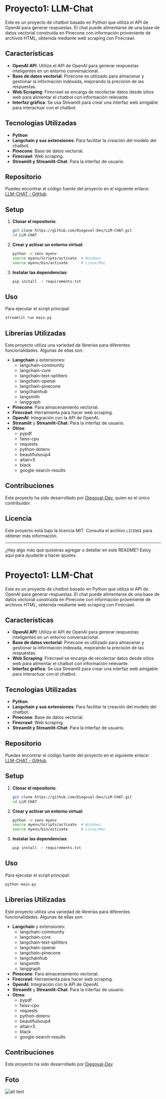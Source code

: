 # Proyecto1: LLM-Chat

Este es un proyecto de chatbot basado en Python que utiliza el API de OpenAI para generar respuestas. El chat puede alimentarse de una base de datos vectorial construida en Pinecone con información proveniente de archivos HTML, obtenida mediante web scraping con Firecrawl.

## Características

- **OpenAI API**: Utiliza el API de OpenAI para generar respuestas inteligentes en un entorno conversacional.
- **Base de datos vectorial**: Pinecone es utilizado para almacenar y gestionar la información indexada, mejorando la precisión de las respuestas.
- **Web Scraping**: Firecrawl se encarga de recolectar datos desde sitios web para alimentar el chatbot con información relevante.
- **Interfaz gráfica**: Se usa Streamlit para crear una interfaz web amigable para interactuar con el chatbot.

## Tecnologías Utilizadas

- **Python**
- **Langchain y sus extensiones**: Para facilitar la creación del modelo del chatbot.
- **Pinecone**: Base de datos vectorial.
- **Firecrawl**: Web scraping.
- **Streamlit y Streamlit-Chat**: Para la interfaz de usuario.

## Repositorio

Puedes encontrar el código fuente del proyecto en el siguiente enlace: [LLM-CHAT - GitHub](https://github.com/Diegoval-Dev/LLM-CHAT).

## Setup

1. **Clonar el repositorio**:

   ```sh
   git clone https://github.com/Diegoval-Dev/LLM-CHAT.git
   cd LLM-CHAT
   ```

2. **Crear y activar un entorno virtual**:

   ```sh
   python -m venv myenv
   source myenv/Scripts/activate  # Windows
   source myenv/bin/activate      # Linux/Mac
   ```

3. **Instalar las dependencias**:

   ```sh
   pip install -r requirements.txt
   ```

## Uso

Para ejecutar el script principal:

```sh
streamlit run main.py
```

## Librerías Utilizadas

Este proyecto utiliza una variedad de librerías para diferentes funcionalidades. Algunas de ellas son:

- **Langchain** y extensiones:
  - langchain-community
  - langchain-core
  - langchain-text-splitters
  - langchain-openai
  - langchain-pinecone
  - langchainhub
  - langsmith
  - langgraph
- **Pinecone**: Para almacenamiento vectorial.
- **Firecrawl**: Herramienta para hacer web scraping.
- **OpenAI**: Integración con la API de OpenAI.
- **Streamlit** y **Streamlit-Chat**: Para la interfaz de usuario.
- **Otros**:
  - pypdf
  - faiss-cpu
  - requests
  - python-dotenv
  - beautifulsoup4
  - altair<5
  - black
  - google-search-results

## Contribuciones

Este proyecto ha sido desarrollado por [Diegoval-Dev](https://github.com/Diegoval-Dev), quien es el único contribuidor.

## Licencia

Este proyecto está bajo la licencia MIT. Consulta el archivo `LICENSE` para obtener más información.

---

¿Hay algo más que quisieras agregar o detallar en este README? Estoy aquí para ayudarte a hacer ajustes.
# Proyecto1: LLM-Chat

Este es un proyecto de chatbot basado en Python que utiliza el API de OpenAI para generar respuestas. El chat puede alimentarse de una base de datos vectorial construida en Pinecone con información proveniente de archivos HTML, obtenida mediante web scraping con Firecrawl.

## Características

- **OpenAI API**: Utiliza el API de OpenAI para generar respuestas inteligentes en un entorno conversacional.
- **Base de datos vectorial**: Pinecone es utilizado para almacenar y gestionar la información indexada, mejorando la precisión de las respuestas.
- **Web Scraping**: Firecrawl se encarga de recolectar datos desde sitios web para alimentar el chatbot con información relevante.
- **Interfaz gráfica**: Se usa Streamlit para crear una interfaz web amigable para interactuar con el chatbot.

## Tecnologías Utilizadas

- **Python**
- **Langchain y sus extensiones**: Para facilitar la creación del modelo del chatbot.
- **Pinecone**: Base de datos vectorial.
- **Firecrawl**: Web scraping.
- **Streamlit y Streamlit-Chat**: Para la interfaz de usuario.

## Repositorio

Puedes encontrar el código fuente del proyecto en el siguiente enlace: [LLM-CHAT - GitHub](https://github.com/Diegoval-Dev/LLM-CHAT).

## Setup

1. **Clonar el repositorio**:

   ```sh
   git clone https://github.com/Diegoval-Dev/LLM-CHAT.git
   cd LLM-CHAT
   ```

2. **Crear y activar un entorno virtual**:

   ```sh
   python -m venv myenv
   source myenv/Scripts/activate  # Windows
   source myenv/bin/activate      # Linux/Mac
   ```

3. **Instalar las dependencias**:

   ```sh
   pip install -r requirements.txt
   ```

## Uso

Para ejecutar el script principal:

```sh
python main.py
```

## Librerías Utilizadas

Este proyecto utiliza una variedad de librerías para diferentes funcionalidades. Algunas de ellas son:

- **Langchain** y extensiones:
  - langchain-community
  - langchain-core
  - langchain-text-splitters
  - langchain-openai
  - langchain-pinecone
  - langchainhub
  - langsmith
  - langgraph
- **Pinecone**: Para almacenamiento vectorial.
- **Firecrawl**: Herramienta para hacer web scraping.
- **OpenAI**: Integración con la API de OpenAI.
- **Streamlit** y **Streamlit-Chat**: Para la interfaz de usuario.
- **Otros**:
  - pypdf
  - faiss-cpu
  - requests
  - python-dotenv
  - beautifulsoup4
  - altair<5
  - black
  - google-search-results

## Contribuciones

Este proyecto ha sido desarrollado por [Diegoval-Dev](https://github.com/Diegoval-Dev)

## Foto

![alt text](image.png)


